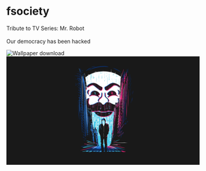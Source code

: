 # fsociety
Tribute to TV Series: Mr. Robot <br><br>
Our democracy has been hacked

![Wallpaper download](https://images8.alphacoders.com/746/746199.jpg)
![Wallpaper raw](https://github.com/leoga8/fsociety/blob/main/wallpaper.jpg?raw=true)